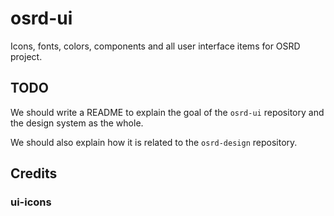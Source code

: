 # osrd-ui

Icons, fonts, colors, components and all user interface items for OSRD project.

## TODO

We should write a README to explain the goal of the `osrd-ui` repository and the design system as
the whole.

We should also explain how it is related to the `osrd-design` repository.

## Credits

### ui-icons
